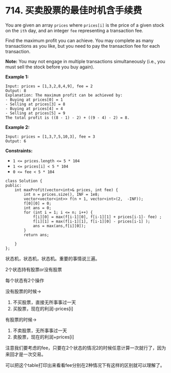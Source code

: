 # 714. 买卖股票的最佳时机含手续费

You are given an array `prices` where `prices[i]` is the price of a given stock on the `ith` day, and an integer `fee` representing a transaction fee.

Find the maximum profit you can achieve. You may complete as many transactions as you like, but you need to pay the transaction fee for each transaction.

**Note:** You may not engage in multiple transactions simultaneously (i.e., you must sell the stock before you buy again).

**Example 1:**

```
Input: prices = [1,3,2,8,4,9], fee = 2
Output: 8
Explanation: The maximum profit can be achieved by:
- Buying at prices[0] = 1
- Selling at prices[3] = 8
- Buying at prices[4] = 4
- Selling at prices[5] = 9
The total profit is ((8 - 1) - 2) + ((9 - 4) - 2) = 8.
```

**Example 2:**

```
Input: prices = [1,3,7,5,10,3], fee = 3
Output: 6
```

**Constraints:**

* `1 <= prices.length <= 5 * 104`
* `1 <= prices[i] < 5 * 104`
* `0 <= fee < 5 * 104`

```clike
class Solution {
public:
    int maxProfit(vector<int>& prices, int fee) {
        int n = prices.size(), INF = 1e8;
        vector<vector<int>> f(n + 1, vector<int>(2,  -INF));
        f[0][0] = 0;
        int ans = 0;
        for (int i = 1; i <= n; i++) {
            f[i][0] = max(f[i-1][0], f[i-1][1] + prices[i-1]- fee) ;
            f[i][1] = max(f[i-1][1], f[i-1][0] - prices[i-1] );
            ans = max(ans,f[i][0]);
        }
        return ans;
        
    }
};
```

状态机，状态机，状态机。重要的事情说三遍。

2个状态持有股票or没有股票

每个状态有2个操作

没有股票的时候->

1. 不买股票，直接无所事事过一天
2. 买股票，现在的利润-prices\[i]

有股票的时候->

1. 不卖股票，无所事事过一天
2. 卖股票，现在的利润+prices\[i]

注意我们要考虑的fee，只要在2个状态的情况2的时候任意计算一次就行了，因为来回才是一次交易。

可以把这个table打印出来看看fee分别在2种情况下有这样的区别就可以理解了。

